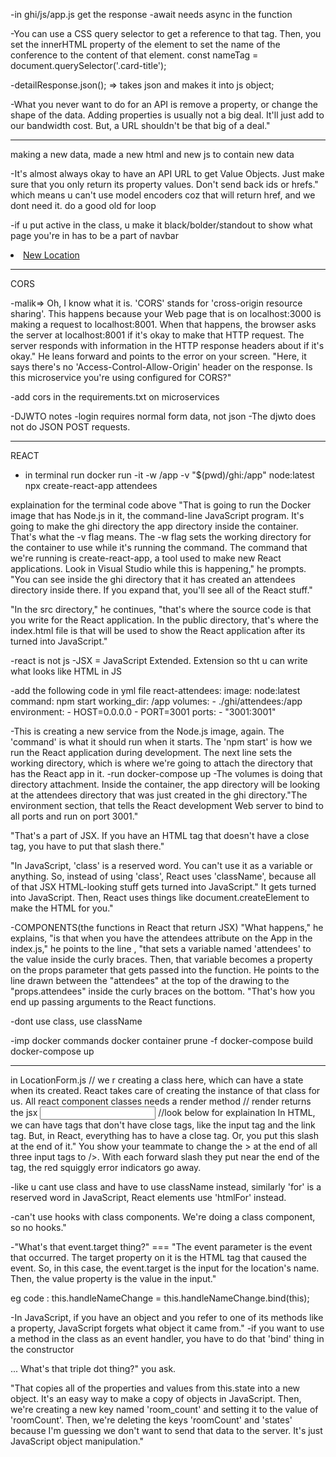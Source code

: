 -in ghi/js/app.js get the response
-await needs async in the function

-You can use a CSS query selector to get a reference to that tag. Then, you set the innerHTML property of the element to set the name of the conference to the content of that element.
    const nameTag = document.querySelector('.card-title');

-detailResponse.json(); => takes json and makes it into js object;

-What you never want to do for an API is remove a property, or change the shape of the data. Adding properties is usually not a big deal. It'll just add to our bandwidth cost. But, a URL shouldn't be that big of a deal."


-------------------------------------------------------------------------------------------------
making a new data, made a new html and new js to contain new data

-It's almost always okay to have an API URL to get Value Objects. Just make sure that you only return its property values. Don't send back ids or hrefs." which means u can't use model encoders coz that will return href, and we dont need it. do a good old for loop

-if u put active in the class, u make it black/bolder/standout to show what page you're in has to be a part of navbar
<li class="nav-item">
    <a class="nav-link active" aria-current="page" href="new-location.html">New Location</a>
</li>



---------------------------------------------------------------------------------------------------------------------------------------
CORS

-malik=> Oh, I know what it is. 'CORS' stands for 'cross-origin resource sharing'. This happens because your Web page that is on localhost:3000 is making a request to localhost:8001. When that happens, the browser asks the server at localhost:8001 if it's okay to make that HTTP request. The server responds with information in the HTTP response headers about if it's okay." He leans forward and points to the error on your screen. "Here, it says there's no 'Access-Control-Allow-Origin' header on the response. Is this microservice you're using configured for CORS?"

-add cors in the requirements.txt on microservices


-DJWTO notes 
-login requires normal form data, not json
-The djwto does not do JSON POST requests.

---------------------------------------------------------------------------------------------------------------
REACT

- in terminal run 
docker run -it -w /app -v "$(pwd)/ghi:/app" node:latest npx create-react-app attendees

explaination for the terminal code above
"That is going to run the Docker image that has Node.js in it, the command-line JavaScript program. It's going to make the ghi directory the app directory inside the container. That's what the -v flag means. The -w flag sets the working directory for the container to use while it's running the command. The command that we're running is create-react-app, a tool used to make new React applications. Look in Visual Studio while this is happening," he prompts. "You can see inside the ghi directory that it has created an attendees directory inside there. If you expand that, you'll see all of the React stuff."

"In the src directory," he continues, "that's where the source code is that you write for the React application. In the public directory, that's where the index.html file is that will be used to show the React application after its turned into JavaScript."

-react is not js
-JSX = JavaScript Extended. Extension so tht u can write what looks like HTML in JS


-add the following code in yml file
react-attendees:
  image: node:latest
  command: npm start
  working_dir: /app
  volumes:
    - ./ghi/attendees:/app
  environment:
    - HOST=0.0.0.0
    - PORT=3001
  ports:
    - "3001:3001"

-This is creating a new service from the Node.js image, again. The 'command' is what it should run when it starts. The 'npm start' is how we run the React application during development. The next line sets the working directory, which is where we're going to attach the directory that has the React app in it.
-run docker-compose up
-The volumes is doing that directory attachment. Inside the container, the app directory will be looking at the attendees directory that was just created in the ghi directory."The environment section, that tells the React development Web server to bind to all ports and run on port 3001."

<!-- <img src={logo} className="App-logo" alt="logo" /> what is the slash at the end? -->
"That's a part of JSX. If you have an HTML tag that doesn't have a close tag, you have to put that slash there."

"In JavaScript, 'class' is a reserved word. You can't use it as a variable or anything. So, instead of using 'class', React uses 'className', because all of that JSX HTML-looking stuff gets turned into JavaScript."
It gets turned into JavaScript. Then, React uses things like document.createElement to make the HTML for you."

-COMPONENTS(the functions in React that return JSX)
"What happens," he explains, "is that when you have the attendees attribute on the App in the index.js," he points to the line <App attendees={data.attendees}/>, "that sets a variable named 'attendees' to the value inside the curly braces. Then, that variable becomes a property on the props parameter that gets passed into the function. He points to the line drawn between the "attendees" at the top of the drawing to the "props.attendees" inside the curly braces on the bottom. "That's how you end up passing arguments to the React functions. 

-dont use class, use className


-imp docker commands
docker container prune -f
docker-compose build
docker-compose up

----------------------------------------------------------------------------------------
in LocationForm.js
// we r creating a class here, which can have a state when its created. React takes care of creating the instance of that class for us. All react component classes needs a render method
// render returns the jsx 
<input xyz /> //look below for explaination
 In HTML, we can have tags that don't have close tags, like the input tag and the link tag. But, in React, everything has to have a close tag. Or, you put this slash at the end of it." You show your teammate to change the > at the end of all three input tags to />. With each forward slash they put near the end of the tag, the red squiggly error indicators go away.

-like u cant use class and have to use className instead, similarly 'for' is a reserved word in JavaScript, React elements use 'htmlFor' instead.

-can't use hooks with class components. We're doing a class component, so no hooks."

-"What's that event.target thing?" === "The event parameter is the event that occurred. The target property on it is the HTML tag that caused the event. So, in this case, the event.target is the input for the location's name. Then, the value property is the value in the input."


eg code :
        this.handleNameChange = this.handleNameChange.bind(this);

-In JavaScript, if you have an object and you refer to one of its methods like a property, JavaScript forgets what object it came from."
-if you want to use a method in the class as an event handler, you have to do that 'bind' thing in the constructor

... What's that triple dot thing?" you ask.

"That copies all of the properties and values from this.state into a new object. It's an easy way to make a copy of objects in JavaScript. Then, we're creating a new key named 'room_count' and setting it to the value of 'roomCount'. Then, we're deleting the keys 'roomCount' and 'states' because I'm guessing we don't want to send that data to the server. It's just JavaScript object manipulation."

